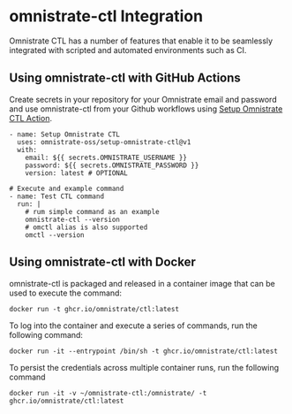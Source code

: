 # omnistrate-ctl Integration

Omnistrate CTL has a number of features that enable it to be seamlessly integrated with scripted and automated environments such as CI.

## Using omnistrate-ctl with GitHub Actions

Create secrets in your repository for your Omnistrate email and password and use omnistrate-ctl from your Github workflows using [Setup Omnistrate CTL Action](https://github.com/marketplace/actions/setup-omnistrate-ctl).

```
- name: Setup Omnistrate CTL
  uses: omnistrate-oss/setup-omnistrate-ctl@v1
  with:
    email: ${{ secrets.OMNISTRATE_USERNAME }}
    password: ${{ secrets.OMNISTRATE_PASSWORD }}
    version: latest # OPTIONAL

# Execute and example command
- name: Test CTL command
  run: |
    # rum simple command as an example
    omnistrate-ctl --version
    # omctl alias is also supported
    omctl --version
```

## Using omnistrate-ctl with Docker

omnistrate-ctl is packaged and released in a container image that can be used to execute the command:

```
docker run -t ghcr.io/omnistrate/ctl:latest 
```

To log into the container and execute a series of commands, run the following command:

```
docker run -it --entrypoint /bin/sh -t ghcr.io/omnistrate/ctl:latest
```

To persist the credentials across multiple container runs, run the following command

```
docker run -it -v ~/omnistrate-ctl:/omnistrate/ -t ghcr.io/omnistrate/ctl:latest
```


